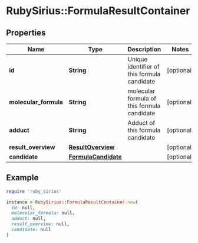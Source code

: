 # RubySirius::FormulaResultContainer

## Properties

| Name | Type | Description | Notes |
| ---- | ---- | ----------- | ----- |
| **id** | **String** | Unique identifier of this formula candidate | [optional] |
| **molecular_formula** | **String** | molecular formula of this formula candidate | [optional] |
| **adduct** | **String** | Adduct of this formula candidate | [optional] |
| **result_overview** | [**ResultOverview**](ResultOverview.md) |  | [optional] |
| **candidate** | [**FormulaCandidate**](FormulaCandidate.md) |  | [optional] |

## Example

```ruby
require 'ruby_sirius'

instance = RubySirius::FormulaResultContainer.new(
  id: null,
  molecular_formula: null,
  adduct: null,
  result_overview: null,
  candidate: null
)
```

